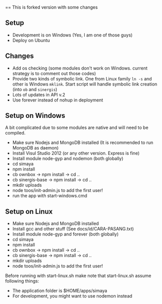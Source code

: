 
== This is forked version with some changes

## Setup

* Development is on Windows (Yes, I am one of those guys)
* Deploy on Ubuntu

## Changes

* Add os checking (some modules don't work on Windows. current strategy is to comment out those codes)
* Provide two kinds of symbolic link. One from Linux family `ln -s` and other is Windows `mklink`. Start script will handle symbolic link creation (into `ob` and `sinergis`)
* Lots of updates in API v.2
* Use forever instead of nohup in deployment

## Setup on Windows

A bit complicated due to some modules are native and will need to be compiled.

* Make sure Nodejs and MongoDB installed (It is recommended to run MongoDB as daemon)
* Install Visul Studio 2012 (or any other version. Express is fine)
* Install module node-gyp and nodemon (both globally)
* cd simaya
* npm install
* cb ownbox -> npm install -> cd ..
* cb sinergis-base -> npm install -> cd ..
* mkdir uploads
* node toos/init-admin.js to add the first user!
* run the app with start-windows.cmd

## Setup on Linux

* Make sure Nodejs and MongoDB installed
* Install gcc and other stuff (See docs/id/CARA-PASANG.txt)
* Install module node-gyp and forever (both globally)
* cd simaya
* npm install
* cb ownbox -> npm install -> cd ..
* cb sinergis-base -> npm install -> cd ..
* mkdir uploads
* node toos/init-admin.js to add the first user!

Before running with start-linux.sh make note that start-linux.sh assume following things:

* The application folder is $HOME/apps/simaya
* For development, you might want to use nodemon instead




